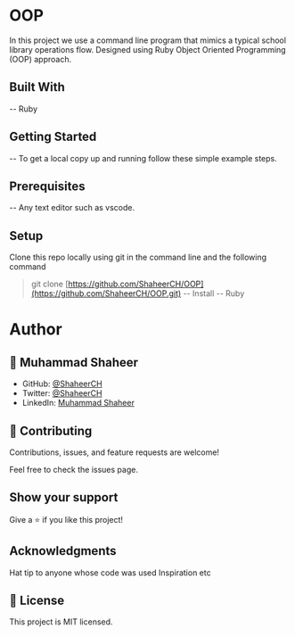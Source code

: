 # OOP

In this project we use a command line program that mimics a typical school library operations flow. Designed using Ruby Object Oriented Programming (OOP) approach.

## Built With

-- Ruby

## Getting Started

-- To get a local copy up and running follow these simple example steps.

## Prerequisites

-- Any text editor such as vscode.

## Setup

Clone this repo locally using git in the command line and the following command

> git clone [https://github.com/ShaheerCH/OOP](https://github.com/ShaheerCH/OOP.git)
> -- Install -- Ruby

# Author

## 👤 Muhammad Shaheer

- GitHub: [@ShaheerCH](https://github.com/ShaheerCH)
- Twitter: [@ShaheerCH](https://twitter.com/Shaheer_choudry)
- LinkedIn: [Muhammad Shaheer](https://www.linkedin.com/in/shaheerch/)

## 🤝 Contributing

Contributions, issues, and feature requests are welcome!

Feel free to check the issues page.

## Show your support

Give a ⭐️ if you like this project!

## Acknowledgments

Hat tip to anyone whose code was used
Inspiration
etc

## 📝 License

This project is MIT licensed.
